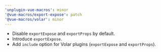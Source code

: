 ```yaml
---
'unplugin-vue-macros': minor
'@vue-macros/export-expose': patch
'@vue-macros/volar': minor
---
```


- Disable `exportExpose` and `exportProps` by default.
- Introduce `exportExpose`.
- Add `include` option for Volar plugins (`exportExpose` and `exportProps`).
